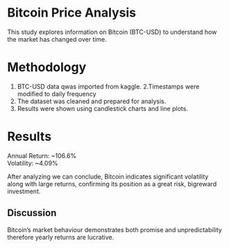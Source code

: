 # Bitcoin Price Analysis  
 
This study explores information on Bitcoin (BTC-USD) to understand how the market has changed over time.  

 



#  Methodology  
1. BTC-USD data qwas imported from kaggle.
2.Timestamps were modified to daily frequency
3. The dataset was cleaned and prepared for analysis.  
4. Results were shown using candlestick charts and line plots.



# Results  
Annual Return: ~106.6%  
Volatility: ~4.09%  
  

After analyzing we can conclude, Bitcoin indicates significant volatility along with large returns, confirming its position as a great risk, bigreward investment.


## Discussion  
Bitcoin’s market behaviour demonstrates both promise and unpredictability therefore yearly returns are lucrative.
